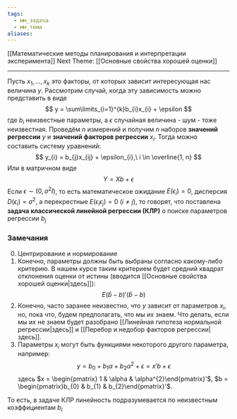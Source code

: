 ```yaml
---
tags:
  - мм_задача
  - мм_тема
aliases:
---
```

[[Математические методы планирования и интерпретации эксперимента]]
Next Theme: [[Основные свойства хорошей оценки]] 

---
Пусть $x_1, \dots, x_{k}$ это факторы, от которых зависит интересующая нас величина $y$. Рассмотрим случай, когда эту зависимость можно представить в виде
$$
y = \sum\limits_{i=1}^{k}b_{i}x_{i} + \epsilon
$$
где $b_i$ неизвестные параметры, а $\epsilon$ случайная величина - шум - тоже неизвестная. Проведём $n$ измерений и получим $n$ наборов **значений регрессии** $y$ и **значений факторов регрессии** $x_i$. Тогда можно составить систему уравнений:
$$
y_{i} = b_{j}x_{ij} + \epsilon_{i},\ i \in \overline{1, n}
$$
Или в матричном виде
$$
Y = Xb + \epsilon
$$
Если $\epsilon \sim (0, \sigma^2I)$, то есть математическое ожидание $E(\epsilon_{i}) = 0$, дисперсия $D(\epsilon_{i}) = \sigma^2$, а перекрестные $E(\epsilon_{i} \epsilon_{j}) = 0\ (i \ne j)$, то говорят, что поставлена **задача классической линейной регрессии (КЛР)** о поиске параметров регрессии $b_j$

### Замечания
0. Центрирование и нормирование
1. Конечно, параметры должны быть выбраны согласно какому-либо критерию. В нашем курсе таким критерием будет средний квадрат отклонения оценки от истины (вводится [[Основные свойства хорошей оценки|здесь]]):
$$
E(\hat{b}-b)'(\hat{b}-b) 
$$
2. Конечно, часто заранее неизвестно, что $y$ зависит от параметров $x_i$, но, пока что, будем предполагать, что мы их знаем. Что делать, если мы их не знаем будет разобрано [[Линейная гипотеза нормальной регрессии|здесь]] и [[Перебор и недобор факторов регрессии|здесь]].
3. Параметры $x_i$ могут быть функциями некоторого другого параметра, например:
$$
   y = b_{0} + b_{1} \alpha + b_{2} \alpha^2 + \epsilon = x'b + \epsilon
$$
здесь $x = \begin{pmatrix} 1 & \alpha & \alpha^{2}\end{pmatrix}'$,  $b = \begin{pmatrix}b_{0} & b_{1} & b_{2}\end{pmatrix}'$. 

То есть, в задаче КЛР линейность подразумевается по неизвестным коэффициентам $b_i$